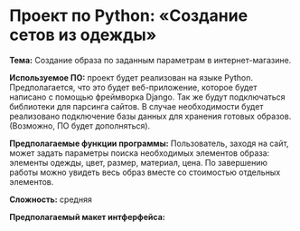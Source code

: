 Проект по Python: «Создание сетов из одежды»
==============================================
**Тема:** Создание образа по заданным параметрам в интернет-магазине.

**Используемое ПО:** проект будет реализован на языке Python. Предполагается, что это будет веб-приложение, которое будет написано с помощью фреймворка Django. Так же будут подключаться библиотеки для парсинга сайтов. В случае необходимости будет реализовано подключение базы данных для хранения готовых образов. (Возможно, ПО будет дополняться). 

**Предполагаемые функции программы:** Пользователь, заходя на сайт, может задать параметры поиска необходимых элементов образа: элементы одежды, цвет, размер, материал, цена. По завершению работы можно увидеть весь образ вместе со стоимостью отдельных элементов. 

**Сложность:** средняя

**Предполагаемый макет интферфейса:** 